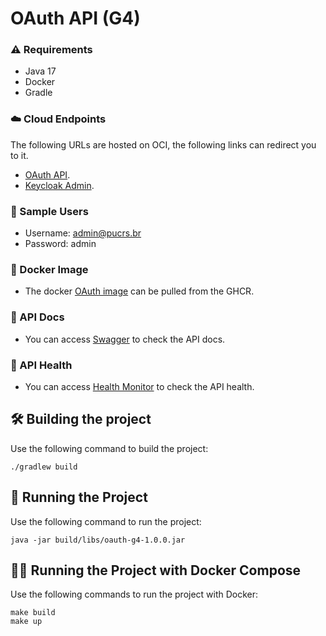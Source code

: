 # OAuth API (G4)

### :warning: Requirements
* Java 17
* Docker
* Gradle

### :cloud: Cloud Endpoints
The following URLs are hosted on OCI, the following links can redirect you to it.
- [OAuth API](http://168.75.107.143:8080/).
- [Keycloak Admin](http://168.75.107.143:8090/).

### :safety_pin: Sample Users

- Username: admin@pucrs.br
- Password: admin

### :whale2: Docker Image
- The docker [OAuth image](https://github.com/constr-sw-2023-1/oauth-g4/pkgs/container/oauth-g4) can be pulled from the GHCR.

### :open_book: API Docs
- You can access [Swagger](http://168.75.107.143:8080/swagger-ui/index.html) to check the API docs.

### 🏥 API Health
- You can access [Health Monitor](http://168.75.107.143:8080/actuator/health) to check the API health.

## :hammer_and_wrench: Building the project
Use the following command to build the project:
```
./gradlew build
```

## :runner: Running the Project
Use the following command to run the project:
```
java -jar build/libs/oauth-g4-1.0.0.jar
```

## :running_woman: Running the Project with Docker Compose
Use the following commands to run the project with Docker:
```
make build
make up
```
